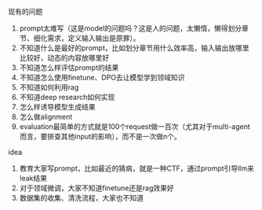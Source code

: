 



现有的问题
1. prompt太难写（这是model的问题吗？这是人的问题，太懒惰，懒得划分章节、细化需求，定义输入输出是原罪）。
2. 不知道什么是最好的prompt，比如划分章节用什么效率高，输入输出放哪里比较好，动态的内容放哪里好
3. 不知道怎么样评估prompt的结果
4. 不知道怎么使用finetune、DPO去让模型学到领域知识
5. 不知道如何利用rag
6. 不知道deep research如何实现
7. 怎么样诱导模型生成结果
8. 怎么做alignment
9. evaluation最简单的方式就是100个request做一百次（尤其对于multi-agent而言，要排查其他input的影响），而不是一次做n个。

idea
1. 教育大家写prompt，比如最近的猜病，就是一种CTF，通过prompt引导llm来leak结果
2. 对于领域微调，大家不知道finetune还是rag效果好
3. 数据集的收集、清洗流程，大家也不知道